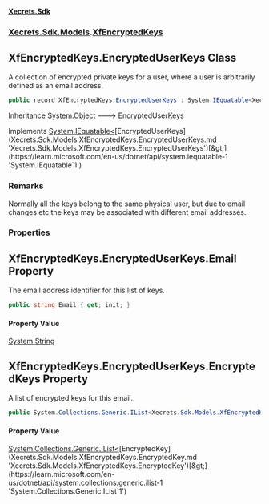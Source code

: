 #### [Xecrets.Sdk](index.md 'index')
### [Xecrets.Sdk.Models](Xecrets.Sdk.Models.md 'Xecrets.Sdk.Models').[XfEncryptedKeys](Xecrets.Sdk.Models.XfEncryptedKeys.md 'Xecrets.Sdk.Models.XfEncryptedKeys')

## XfEncryptedKeys.EncryptedUserKeys Class

A collection of encrypted private keys for a user, where a user is arbitrarily defined as an email address.

```csharp
public record XfEncryptedKeys.EncryptedUserKeys : System.IEquatable<Xecrets.Sdk.Models.XfEncryptedKeys.EncryptedUserKeys>
```

Inheritance [System.Object](https://learn.microsoft.com/en-us/dotnet/api/system.object 'System.Object') &#129106; EncryptedUserKeys

Implements [System.IEquatable&lt;](https://learn.microsoft.com/en-us/dotnet/api/system.iequatable-1 'System.IEquatable`1')[EncryptedUserKeys](Xecrets.Sdk.Models.XfEncryptedKeys.EncryptedUserKeys.md 'Xecrets.Sdk.Models.XfEncryptedKeys.EncryptedUserKeys')[&gt;](https://learn.microsoft.com/en-us/dotnet/api/system.iequatable-1 'System.IEquatable`1')

### Remarks
Normally all the keys belong to the same physical user, but due to email changes etc the keys may be
associated with different email addresses.
### Properties

<a name='Xecrets.Sdk.Models.XfEncryptedKeys.EncryptedUserKeys.Email'></a>

## XfEncryptedKeys.EncryptedUserKeys.Email Property

The email address identifier for this list of keys.

```csharp
public string Email { get; init; }
```

#### Property Value
[System.String](https://learn.microsoft.com/en-us/dotnet/api/system.string 'System.String')

<a name='Xecrets.Sdk.Models.XfEncryptedKeys.EncryptedUserKeys.EncryptedKeys'></a>

## XfEncryptedKeys.EncryptedUserKeys.EncryptedKeys Property

A list of encrypted keys for this email.

```csharp
public System.Collections.Generic.IList<Xecrets.Sdk.Models.XfEncryptedKeys.EncryptedKey> EncryptedKeys { get; init; }
```

#### Property Value
[System.Collections.Generic.IList&lt;](https://learn.microsoft.com/en-us/dotnet/api/system.collections.generic.ilist-1 'System.Collections.Generic.IList`1')[EncryptedKey](Xecrets.Sdk.Models.XfEncryptedKeys.EncryptedKey.md 'Xecrets.Sdk.Models.XfEncryptedKeys.EncryptedKey')[&gt;](https://learn.microsoft.com/en-us/dotnet/api/system.collections.generic.ilist-1 'System.Collections.Generic.IList`1')